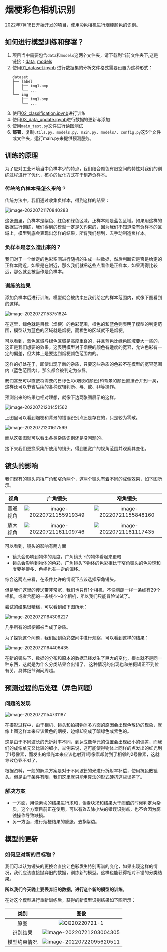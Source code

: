 # 烟梗彩色相机识别

2022年7月18日开始开发的项目，使用彩色相机进行烟梗颜色的识别。

## 如何进行模型训练和部署？
1. 项目当中需要包含`data`和`models`这两个文件夹，请下载到当前文件夹下,这是链接：[data](https://macrosolid-my.sharepoint.com/personal/feijinti_miaow_fun/_layouts/15/onedrive.aspx?id=%2Fpersonal%2Ffeijinti%5Fmiaow%5Ffun%2FDocuments%2FPycharmProjects%2Ftobacco%5Fcolor%2Fdata&ga=1), [models](https://macrosolid-my.sharepoint.com/:f:/g/personal/feijinti_miaow_fun/EiyBjWEX90JGn8S-e5Kh7N8B1GWvfvDcNbpleWDTwkDm1w?e=wyL4EF)
2. 使用[01_dataset.ipynb](./01_dataset.ipynb) 进行数据集的分析文件格式需要设置为这种形式：
    ```text
    dataset
    ├── label
    │   ├── img1.bmp
    │   └── ...
    └── img
        ├── img1.bmp
        └── ...
    ```
3. 使用[02_classification.ipynb](./02_classification.ipynb)进行训练
4. 使用[03_data_update.ipynb](02_classification.ipynb)进行数据的更新与添加
5. 使用`main_test.py`文件进行读图测试
6. **部署**，复制`utils.py`、`models.py`、`main.py`、`models/`、`config.py`这5个文件或文件夹，运行main.py来提供预测服务。


## 训练的原理
为了应对工业环境当中负样本少的特点，我们结合颜色有限空间的特性对我们的训练过程进行了优化，核心的优化方式在于制造负样本。

### 传统的负样本是怎么来的？

传统方法中，我们通过收集负样本，得到这样的结果：

![image-20220721170840283](https://raw.githubusercontent.com/Karllzy/imagebed/main/img/image-20220721170840283.png)

这张图里，负样本是紫色、红色和绿色区域，正样本则是蓝色区域。如果用这样的数据进行训练，我们得到的模型一定是欠约束的，因为我们不知道没有负样本的区域上，模型到底会表现出怎样的结果，所有我们想到，去手动制造负样本。

### 负样本是怎么造出来的？

 我们对于一个给定的色彩空间进行随机的生成一些数据，然后判断它是否是给定的正样本附近，如果是在附近，那么我们就把这些点看作是正样本，如果离得比较远，那么就会被当作是负样本。

### 训练的结果

添加负样本后进行训练，模型就会被约束在我们给定的样本范围内，就像下图看到的这样。

![image-20220721153751824](https://raw.githubusercontent.com/Karllzy/imagebed/main/img/image-20220721153751824.png)

在这里，绿色就是目标（烟梗）的色彩范围，橙色的和蓝色则表明了模型的判定范围，模型认为蓝色的区域就是烟梗，而橙色的区域就不是烟梗。

可以看到，蓝色区域与绿色区域是高度重叠的，并且蓝色比绿色区域要大一些的，这正是我们想要的效果。这表明模型对于烟梗的颜色有适度的宽容，允许色彩有一定的偏差，但大体上是要达到烟梗颜色范围内的。

这样的好处在于，即使出现了新的杂质，只要这些杂质的色彩不在模型的宽容范围内（蓝色范围内），那么都会被判定为杂质。

我们甚至可以直接将需要的目标色彩(烟梗的颜色)和背景的颜色直接合并到一类，这样还可以节省后续的各种逻辑判断、与、或、非等操作。

预测出来的结果也相对理想，就像下边两张图展示的这样。

![image-20220721201451562](https://raw.githubusercontent.com/Karllzy/imagebed/main/img/image-20220721201451562.png)

上图里可以看到烟梗和背景的错误识别点还是存在的，只是较为零散。

![image-20220721201617599](https://raw.githubusercontent.com/Karllzy/imagebed/main/img/image-20220721201617599.png)

而从这张图就可以看出各类杂质识别还是没问题的。

接下来我们更换采集所使用的镜头，得到更宽广的视角范围并观察其变化。

## 镜头的影响

我们现有的镜头包括广角和窄角两个，这两个镜头有着不同的成像效果，如下图所示。

| 视角     |                           广角镜头                           |                           窄角镜头                           |
| -------- | :----------------------------------------------------------: | :----------------------------------------------------------: |
| 普通视角 | ![image-20220721155919349](https://raw.githubusercontent.com/Karllzy/imagebed/main/img/image-20220721155919349.png) | ![image-20220721155848160](https://raw.githubusercontent.com/Karllzy/imagebed/main/img/image-20220721155848160.png) |
| 放大视角 | ![image-20220721161109746](https://raw.githubusercontent.com/Karllzy/imagebed/main/img/image-20220721161109746.png) | ![image-20220721161117435](https://raw.githubusercontent.com/Karllzy/imagebed/main/img/image-20220721161117435.png) |

可以看到，镜头的影响有两方面

- 镜头会影响到物体的亮度，广角镜头下的物体看起来更暗
- 镜头会影响到物体的色彩，广角镜头下物体的色彩相比于窄角镜头的色彩饱和度要差很多，色相也有一定的偏移。

综合这两点来看，在条件允许的情况下应该选择窄角镜头。

但是我们这里的传送带非常宽，我们也只有1个相机，不像陶朗一样一条线有29个相机，或者合肥的一条线4～8个相机，所以我们只能冒险试试了。

尝试的结果很糟糕，可以看到如下图所示：

![image-20220721164306227](https://raw.githubusercontent.com/Karllzy/imagebed/main/img/image-20220721164306227.png)

几乎所有的烟梗都被当成了杂质。

为了探究这个问题，我们回到色彩空间中进行观察，可以看到这样的结果：

![image-20220721164406435](https://raw.githubusercontent.com/Karllzy/imagebed/main/img/image-20220721164406435.png)

在新的镜头下，数据的分布和原本的数据已经发生了巨大的变化，根本就不是同一种东西，这就是为什么分类结果会出错了。
这种情况的出现也和拍摄矫正不到位有关，具体细节询问周超。

## 预测过程的后处理（异色问题）

### 问题的发现

![image-20220721154731187](https://raw.githubusercontent.com/Karllzy/imagebed/main/img/image-20220721154731187.png)

在摄影过程中，由于相机、镜头和拍摄物体多方面的原因会出现色散边的现象，就像上图这样本来应该黄色的烟梗，边缘却变成了暗绿色或紫色的。

这是由于不同波长的光折射率不同，到达成像单元的位置会出现细小的偏差，而我们的成像单元又比较的细小，举例来说，这可能使得物体上同样的点发出的红光到了1号像素，而发出的绿光本来应该也射到1号像素却射到了相邻的2号像素，这就导致色彩不对了。

根据资料，一般的解决方案是对于不同波长的光进行折射率补偿，使用抗色散镜头。但是由于条件有限，我们这里就只能用算法的形式硬抗这些误差了。

### 解决方案

- 一方面，用像素块的结果进行求和，像素块求和结果大于阈值的时候判定为杂质，这个方案目前正在使用，可以有效去除小块的错误识别点，也不会因为腐蚀操作导致缺损。
- 另一方面，进行烟梗结果的膨胀，去掉紫边。

## 模型的更新

### 如何应对新的目标物？

我们可以认为镜头的更换会直接让色彩发生特别离谱的变化，如果出现这样的情况，我们应该直接抛弃旧的数据，训练新的模型。这样也能获得相对不错的分类结果。

**所以我们今天晚上要丢弃旧的数据，进行这个新的模型的训练**。

在对这个模型进行重新训练后，获得的新模型识别结果如下图所示：

|     类别     |                             图像                             |
| :----------: | :----------------------------------------------------------: |
|     原图     | ![QQ20220721-1](https://raw.githubusercontent.com/Karllzy/imagebed/main/img/QQ20220721-1.png) |
|   识别结果   | ![image-20220721203004305](https://raw.githubusercontent.com/Karllzy/imagebed/main/img/image-20220721203004305.png) |
| 模型约束情况 | ![image-20220722095620511](https://raw.githubusercontent.com/Karllzy/imagebed/main/img/image-20220722095620511.png) |

